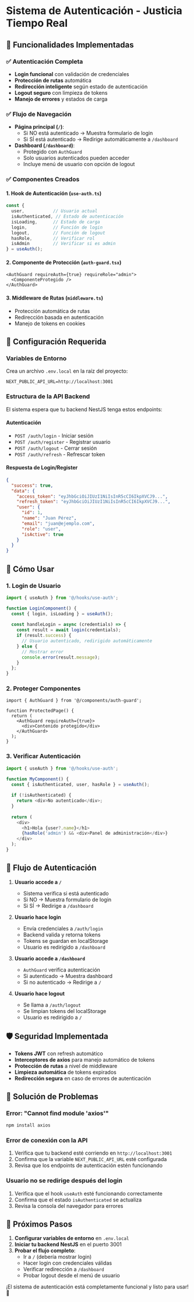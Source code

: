 # Sistema de Autenticación - Justicia Tiempo Real

## 🚀 Funcionalidades Implementadas

### ✅ Autenticación Completa
- **Login funcional** con validación de credenciales
- **Protección de rutas** automática
- **Redirección inteligente** según estado de autenticación
- **Logout seguro** con limpieza de tokens
- **Manejo de errores** y estados de carga

### ✅ Flujo de Navegación
- **Página principal (`/`)**: 
  - Si NO está autenticado → Muestra formulario de login
  - Si SÍ está autenticado → Redirige automáticamente a `/dashboard`
- **Dashboard (`/dashboard`)**: 
  - Protegido con `AuthGuard`
  - Solo usuarios autenticados pueden acceder
  - Incluye menú de usuario con opción de logout

### ✅ Componentes Creados

#### 1. **Hook de Autenticación** (`use-auth.ts`)
```typescript
const { 
  user,           // Usuario actual
  isAuthenticated, // Estado de autenticación
  isLoading,      // Estado de carga
  login,          // Función de login
  logout,         // Función de logout
  hasRole,        // Verificar rol
  isAdmin         // Verificar si es admin
} = useAuth();
```

#### 2. **Componente de Protección** (`auth-guard.tsx`)
```tsx
<AuthGuard requireAuth={true} requireRole="admin">
  <ComponenteProtegido />
</AuthGuard>
```

#### 3. **Middleware de Rutas** (`middleware.ts`)
- Protección automática de rutas
- Redirección basada en autenticación
- Manejo de tokens en cookies

## 🔧 Configuración Requerida

### Variables de Entorno
Crea un archivo `.env.local` en la raíz del proyecto:

```env
NEXT_PUBLIC_API_URL=http://localhost:3001
```

### Estructura de la API Backend
El sistema espera que tu backend NestJS tenga estos endpoints:

#### Autenticación
- `POST /auth/login` - Iniciar sesión
- `POST /auth/register` - Registrar usuario
- `POST /auth/logout` - Cerrar sesión
- `POST /auth/refresh` - Refrescar token

#### Respuesta de Login/Register
```json
{
  "success": true,
  "data": {
    "access_token": "eyJhbGciOiJIUzI1NiIsInR5cCI6IkpXVCJ9...",
    "refresh_token": "eyJhbGciOiJIUzI1NiIsInR5cCI6IkpXVCJ9...",
    "user": {
      "id": 1,
      "name": "Juan Pérez",
      "email": "juan@ejemplo.com",
      "role": "user",
      "isActive": true
    }
  }
}
```

## 🎯 Cómo Usar

### 1. **Login de Usuario**
```typescript
import { useAuth } from '@/hooks/use-auth';

function LoginComponent() {
  const { login, isLoading } = useAuth();
  
  const handleLogin = async (credentials) => {
    const result = await login(credentials);
    if (result.success) {
      // Usuario autenticado, redirigido automáticamente
    } else {
      // Mostrar error
      console.error(result.message);
    }
  };
}
```

### 2. **Proteger Componentes**
```tsx
import { AuthGuard } from '@/components/auth-guard';

function ProtectedPage() {
  return (
    <AuthGuard requireAuth={true}>
      <div>Contenido protegido</div>
    </AuthGuard>
  );
}
```

### 3. **Verificar Autenticación**
```typescript
import { useAuth } from '@/hooks/use-auth';

function MyComponent() {
  const { isAuthenticated, user, hasRole } = useAuth();
  
  if (!isAuthenticated) {
    return <div>No autenticado</div>;
  }
  
  return (
    <div>
      <h1>Hola {user?.name}</h1>
      {hasRole('admin') && <div>Panel de administración</div>}
    </div>
  );
}
```

## 🔄 Flujo de Autenticación

1. **Usuario accede a `/`**
   - Sistema verifica si está autenticado
   - Si NO → Muestra formulario de login
   - Si SÍ → Redirige a `/dashboard`

2. **Usuario hace login**
   - Envía credenciales a `/auth/login`
   - Backend valida y retorna tokens
   - Tokens se guardan en localStorage
   - Usuario es redirigido a `/dashboard`

3. **Usuario accede a `/dashboard`**
   - `AuthGuard` verifica autenticación
   - Si autenticado → Muestra dashboard
   - Si no autenticado → Redirige a `/`

4. **Usuario hace logout**
   - Se llama a `/auth/logout`
   - Se limpian tokens del localStorage
   - Usuario es redirigido a `/`

## 🛡️ Seguridad Implementada

- **Tokens JWT** con refresh automático
- **Interceptores de axios** para manejo automático de tokens
- **Protección de rutas** a nivel de middleware
- **Limpieza automática** de tokens expirados
- **Redirección segura** en caso de errores de autenticación

## 🚨 Solución de Problemas

### Error: "Cannot find module 'axios'"
```bash
npm install axios
```

### Error de conexión con la API
1. Verifica que tu backend esté corriendo en `http://localhost:3001`
2. Confirma que la variable `NEXT_PUBLIC_API_URL` esté configurada
3. Revisa que los endpoints de autenticación estén funcionando

### Usuario no se redirige después del login
1. Verifica que el hook `useAuth` esté funcionando correctamente
2. Confirma que el estado `isAuthenticated` se actualiza
3. Revisa la consola del navegador para errores

## 📝 Próximos Pasos

1. **Configurar variables de entorno** en `.env.local`
2. **Iniciar tu backend NestJS** en el puerto 3001
3. **Probar el flujo completo**:
   - Ir a `/` (debería mostrar login)
   - Hacer login con credenciales válidas
   - Verificar redirección a `/dashboard`
   - Probar logout desde el menú de usuario

¡El sistema de autenticación está completamente funcional y listo para usar! 🎉
